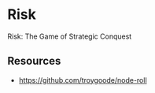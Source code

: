# Risk

Risk: The Game of Strategic Conquest

## Resources

- https://github.com/troygoode/node-roll
